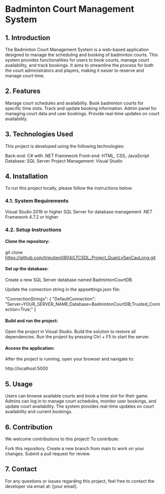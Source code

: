 # Badminton Court Management System
## 1. Introduction
The Badminton Court Management System is a web-based application designed to manage the scheduling and booking of badminton courts. This system provides functionalities for users to book courts, manage court availability, and track bookings. It aims to streamline the process for both the court administrators and players, making it easier to reserve and manage court time.

## 2. Features
Manage court schedules and availability.
Book badminton courts for specific time slots.
Track and update booking information.
Admin panel for managing court data and user bookings.
Provide real-time updates on court availability.
## 3. Technologies Used
This project is developed using the following technologies:

Back-end: C# with .NET Framework
Front-end: HTML, CSS, JavaScript
Database: SQL Server
Project Management: Visual Studio
## 4. Installation
To run this project locally, please follow the instructions below:

### 4.1. System Requirements
Visual Studio 2019 or higher
SQL Server for database management
.NET Framework 4.7.2 or higher
### 4.2. Setup Instructions
#### Clone the repository:

git clone https://github.com/trieutien0804/LTCSDL_Project_QuanLySanCauLong.git
#### Set up the database:

Create a new SQL Server database named BadmintonCourtDB.

Update the connection string in the appsettings.json file:

"ConnectionStrings": {
    "DefaultConnection": "Server=YOUR_SERVER_NAME;Database=BadmintonCourtDB;Trusted_Connection=True;"
}
#### Build and run the project:

Open the project in Visual Studio.
Build the solution to restore all dependencies.
Run the project by pressing Ctrl + F5 to start the server.
#### Access the application:

After the project is running, open your browser and navigate to:

http://localhost:5000
## 5. Usage
Users can browse available courts and book a time slot for their game.
Admins can log in to manage court schedules, monitor user bookings, and update court availability.
The system provides real-time updates on court availability and current bookings.
## 6. Contribution
We welcome contributions to this project! To contribute:

Fork this repository.
Create a new branch from main to work on your changes.
Submit a pull request for review.
## 7. Contact
For any questions or issues regarding this project, feel free to contact the developer via email at: [your email].

